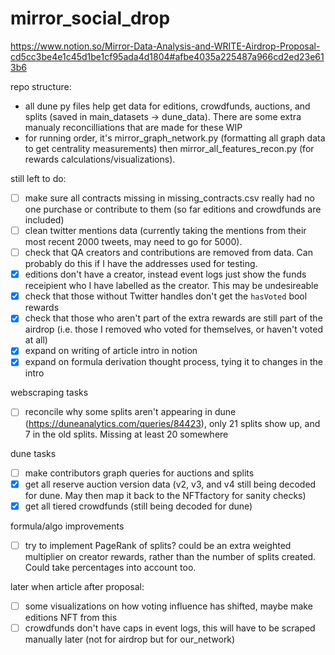 # mirror_social_drop
 
https://www.notion.so/Mirror-Data-Analysis-and-WRITE-Airdrop-Proposal-cd5cc3be4e1c45d1be1cf95ada4d1804#afbe4035a225487a966cd2ed23e613b6

repo structure:

- all dune py files help get data for editions, crowdfunds, auctions, and splits (saved in main_datasets -> dune_data). There are some extra manualy reconcilliations that are made for these WIP
- for running order, it's mirror_graph_network.py (formatting all graph data to get centrality measurements) then mirror_all_features_recon.py (for rewards calculations/visualizations).

still left to do:
- [ ]  make sure all contracts missing in missing_contracts.csv really had no one purchase or contribute to them (so far editions and crowdfunds are included)
- [ ]  clean twitter mentions data (currently taking the mentions from their most recent 2000 tweets, may need to go for 5000). 
- [ ]  check that QA creators and contributions are removed from data. Can probably do this if I have the addresses used for testing.
- [x]  editions don't have a creator, instead event logs just show the funds receipient who I have labelled as the creator. This may be undesireable 
- [x]  check that those without Twitter handles don't get the `hasVoted` bool rewards
- [x]  check that those who aren't part of the extra rewards are still part of the airdrop (i.e. those I removed who voted for themselves, or haven't voted at all)
- [x]  expand on writing of article intro in notion
- [x]  expand on formula derivation thought process, tying it to changes in the intro

webscraping tasks
- [ ]  reconcile why some splits aren't appearing in dune (https://duneanalytics.com/queries/84423), only 21 splits show up, and 7 in the old splits. Missing at least 20 somewhere

dune tasks
- [ ]  make contributors graph queries for auctions and splits
- [x]  get all reserve auction version data (v2, v3, and v4 still being decoded for dune. May then map it back to the NFTfactory for sanity checks)
- [x]  get all tiered crowdfunds (still being decoded for dune)

formula/algo improvements
- [ ]  try to implement PageRank of splits? could be an extra weighted multiplier on creator rewards, rather than the number of splits created. Could take percentages into account too.

later when article after proposal: 
- [ ]  some visualizations on how voting influence has shifted, maybe make editions NFT from this
- [ ]  crowdfunds don't have caps in event logs, this will have to be scraped manually later (not for airdrop but for our_network)